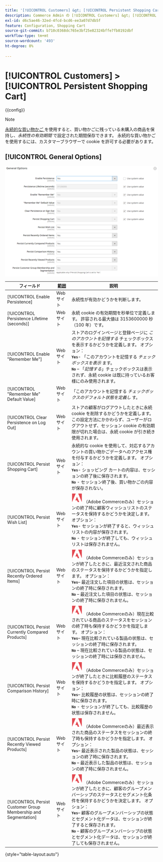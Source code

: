 ```yaml
---
title: '[!UICONTROL Customers] &gt; [!UICONTROL Persistent Shopping Cart]'
description: Commerce Admin の [!UICONTROL Customers] &gt; [!UICONTROL Persistent Shopping Cart] ページで設定を確認します。
exl-id: d6c5ae46-32ed-4fcd-bcd6-ee3a07d7db5f
feature: Configuration, Shopping Cart
source-git-commit: b710c0368dc765e3bf25e82324bffe7fb8192dbf
workflow-type: tm+mt
source-wordcount: '493'
ht-degree: 0%

---
```


# [!UICONTROL Customers] > [!UICONTROL Persistent Shopping Cart]

{{config}}

>[!NOTE]
>
>[ 永続的な買い物かご ](../../stores-purchase/cart-persistent.md) を使用すると、買い物かごに残っている未購入の商品を保持し、_永続性の有効期間_ で設定された期間保存できます。 永続的な買い物かごを使用するには、カスタマーブラウザーで cookie を許可する必要があります。

## [!UICONTROL General Options]

![ 一般オプション ](./assets/persistent-shopping-cart-general.png)<!-- zoom -->

<!-- [General Options](https://docs.magento.com/user-guide/sales/cart-persistent-configuration.html) -->

| フィールド | [ 範囲 ](../../getting-started/websites-stores-views.md#scope-settings) | 説明 |
|--- |--- |--- |
| [!UICONTROL Enable Persistence] | Web サイト | 永続性が有効かどうかを判断します。 |
| [!UICONTROL Persistence Lifetime (seconds)] | Web サイト | 永続 cookie の有効期間を秒単位で定義します。 許容される最大値は 3153600000 秒（100 年）です。 |
| [!UICONTROL Enable "Remember Me"] | Web サイト | ストアのログインページと登録ページに _このアカウントを記憶する_ チェックボックスを表示するかどうかを定義します。 オプション：<br/>**`Yes`**- 「このアカウントを記憶する _チェックボックスを表示_ ます。<br/>**`No`** – 「_記憶する_」チェックボックスは表示されず、永続 cookie は既に持っているお客様にのみ使用されます。 |
| [!UICONTROL "Remember Me" Default Value] | Web サイト | 「このアカウントを記憶する _チェックボックスのデフォルト状態を定義し_ す。 |
| [!UICONTROL Clear Persistence on Log Out] | Web サイト | ストアの顧客がログアウトしたときに永続 cookie を削除するかどうかを定義します。 この設定方法にかかわらず、ユーザーがログアウトせず、セッション cookie の有効期限が切れた場合は、永続 cookie が引き続き使用されます。 |
| [!UICONTROL Persist Shopping Cart] | Web サイト | 永続的な cookie を使用して、対応するアカウントの買い物かごデータへのアクセス権を付与するかどうかを定義します。 オプション：<br/>**`Yes`**- ショッピング カートの内容は、セッションの終了後に保存されます。<br/>**`No`** - セッション終了後、買い物かごの内容が保存されない。 |
| [!UICONTROL Persist Wish List] | Web サイト | ![Adobe Commerce](../../assets/adobe-logo.svg) （Adobe Commerceのみ）セッションの終了時に顧客ウィッシュリストのステータスを保持するかどうかを決定します。 オプション：<br/>**`Yes`**- セッションが終了すると、ウィッシュリストの内容が保存されます。<br/>**`No`** - セッションが終了しても、ウィッシュリストは保存されません。 |
| [!UICONTROL Persist Recently Ordered Items] | Web サイト | ![Adobe Commerce](../../assets/adobe-logo.svg) （Adobe Commerceのみ）セッションが終了したときに、最近注文された商品のステータスを保持するかどうかを指定します。 オプション：<br/>**`Yes`**– 最近注文した項目の状態は、セッションの終了時に保存されます。<br/>**`No`** – 最近注文した項目の状態は、セッションの終了時に保存されません。 |
| [!UICONTROL Persist Currently Compared Products] | Web サイト | ![Adobe Commerce](../../assets/adobe-logo.svg) （Adobe Commerceのみ）現在比較されている商品のステータスをセッションの終了時も保持するかどうかを指定します。 オプション：<br/>**`Yes`**– 現在比較されている製品の状態は、セッションの終了時に保存されます。<br/>**`No`** – 現在比較されている製品の状態は、セッションの終了時には保存されません。 |
| [!UICONTROL Persist Comparison History] | Web サイト | ![Adobe Commerce](../../assets/adobe-logo.svg) （Adobe Commerceのみ）セッションが終了したときに比較履歴のステータスを保持するかどうかを指定します。 オプション：<br/>**`Yes`**– 比較履歴の状態は、セッションの終了時に保存されます。<br/>**`No`** - セッションが終了しても、比較履歴の状態は保存されません。 |
| [!UICONTROL Persist Recently Viewed Products] | Web サイト | ![Adobe Commerce](../../assets/adobe-logo.svg) （Adobe Commerceのみ）最近表示された商品のステータスをセッションの終了時も保持するかどうかを指定します。 オプション：<br/>**`Yes`**– 最近表示された製品の状態は、セッションの終了時に保存されます。<br/>**`No`** – 最近表示した製品の状態は、セッションの終了時に保存されません。 |
| [!UICONTROL Persist Customer Group Membership and Segmentation] | Web サイト | ![Adobe Commerce](../../assets/adobe-logo.svg) （Adobe Commerceのみ）セッションが終了したときに、顧客のグループメンバーシップのステータスとセグメント化条件を保持するかどうかを決定します。 オプション：<br/>**`Yes`**– 顧客のグループメンバーシップの状態とセグメント化データは、セッションが終了すると保存されます。<br/>**`No`** – 顧客のグループメンバーシップの状態とセグメント化データは、セッションが終了しても保存されません。 |

{style="table-layout:auto"}
